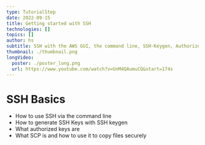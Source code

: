 ```yaml
---
type: TutorialStep
date: 2022-09-15
title: Getting started with SSH
technologies: []
topics: []
author: hs
subtitle: SSH with the AWS GUI, the command line, SSH-Keygen, Authorized_Keys & SCP
thumbnail: ./thumbnail.png
longVideo:
  poster: ./poster_long.png
  url: https://www.youtube.com/watch?v=UnM4QAumuCQ&start=174s
---
```


# SSH Basics

* How to use SSH via the command line
* How to generate SSH Keys with SSH keygen
* What authorized keys are
* What SCP is and how to use it to copy files securely
